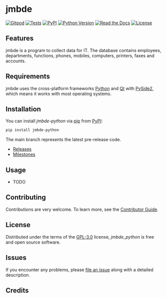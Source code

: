 # jmbde

[![Gitpod](https://img.shields.io/badge/Gitpod-Ready--to--Code-blue?logo=gitpod)](https://gitpod.io/#https://github.com/jmuelbert/jmbde-python)
[![Tests](https://github.com/jmuelbert/jmbde-python/workflows/Tests/badge.svg)](https://github.com/jmuelbert/jmbde-python/actions?workflow=Tests)
[![PyPI](https://img.shields.io/pypi/v/jmbde-python.svg)](https://pypi.org/project/jmbde-python/)
[![Python Version](https://img.shields.io/pypi/pyversions/jmbde-python)](https://pypi.org/project/jmbde-python)
[![Read the Docs](https://readthedocs.org/projects/jmbde-python/badge/)](https://jmbde-python.readthedocs.io/)
[![License](https://img.shields.io/pypi/l/jmbde-python)](https://opensource.org/licenses/GPL-3.0)

## Features

jmbde is a program to collect data for IT. The database contains employees, departments, functions, phones, mobiles, computers, printers, faxes and accounts.

## Requirements

jmbde uses the cross-platform frameworks [Python](https://www.python.org) and [Qt](https://www.qt.io) with [PySide2](https://pypi.org/project/PySide2/), which means it works with most operating systems.

## Installation

You can install *jmbde-python* via [pip](https://pip.pypa.io/) from [PyPI](https://pypi.org/):

```bash
pip install jmbde-python
```

The main branch represents the latest pre-release code.

- [Releases](https://github.com/jmuelbert/jmopenorders/releases)
- [Milestones](https://github.com/jmuelbert/jmopenorders/milestones)

## Usage

- TODO

## Contributing

Contributions are very welcome. To learn more, see the [Contributor Guide](CONTRIBUTING.rst).

## License

Distributed under the terms of the [GPL-3.0](http://opensource.org/licenses/GPL-3.0) license, *jmbde_python* is free and open source software.

## Issues

If you encounter any problems, please [file an issue](https://github.com/jmuelbert/jmopenorders/issues) along with a detailed description.

## Credits
